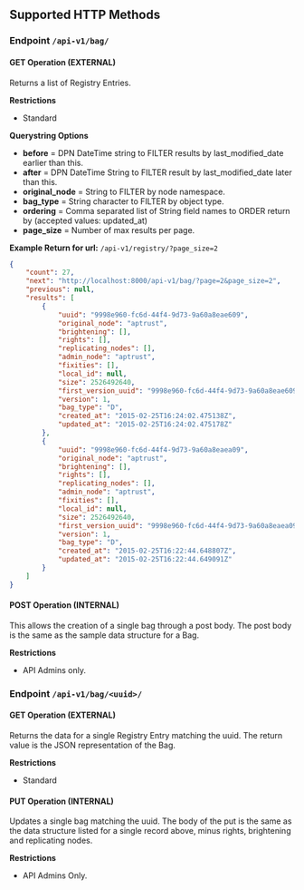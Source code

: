 ## Supported HTTP Methods

### **Endpoint** `/api-v1/bag/`

#### GET Operation (EXTERNAL)

Returns a list of Registry Entries.

**Restrictions**
* Standard

**Querystring Options**
* **before** = DPN DateTime string to FILTER results by last_modified_date earlier than this.
* **after** = DPN DateTime String to FILTER result by last_modified_date later than this.
* **original_node** = String to FILTER by node namespace.
* **bag_type** = String character to FILTER by object type.
* **ordering** = Comma separated list of String field names to ORDER return by (accepted values: updated_at)
* **page_size** = Number of max results per page.

**Example Return for url:** `/api-v1/registry/?page_size=2`
```json
{
    "count": 27,
    "next": "http://localhost:8000/api-v1/bag/?page=2&page_size=2",
    "previous": null,
    "results": [
        {
            "uuid": "9998e960-fc6d-44f4-9d73-9a60a8eae609",
            "original_node": "aptrust",
            "brightening": [],
            "rights": [],
            "replicating_nodes": [],
            "admin_node": "aptrust",
            "fixities": [],
            "local_id": null,
            "size": 2526492640,
            "first_version_uuid": "9998e960-fc6d-44f4-9d73-9a60a8eae609",
            "version": 1,
            "bag_type": "D",
            "created_at": "2015-02-25T16:24:02.475138Z",
            "updated_at": "2015-02-25T16:24:02.475178Z"
        },
        {
            "uuid": "9998e960-fc6d-44f4-9d73-9a60a8eaea09",
            "original_node": "aptrust",
            "brightening": [],
            "rights": [],
            "replicating_nodes": [],
            "admin_node": "aptrust",
            "fixities": [],
            "local_id": null,
            "size": 2526492640,
            "first_version_uuid": "9998e960-fc6d-44f4-9d73-9a60a8eaea09",
            "version": 1,
            "bag_type": "D",
            "created_at": "2015-02-25T16:22:44.648807Z",
            "updated_at": "2015-02-25T16:22:44.649091Z"
        }
    ]
}
```

#### POST Operation (INTERNAL)

This allows the creation of a single bag through a post body.  The post body is the same as the sample data structure for a Bag.

**Restrictions**
* API Admins only.

### **Endpoint** `/api-v1/bag/<uuid>/`

#### GET Operation (EXTERNAL)

Returns the data for a single Registry Entry matching the uuid.  The return value is the JSON representation of the Bag.

**Restrictions**
* Standard

#### PUT Operation (INTERNAL)

Updates a single bag matching the uuid.  The body of the put is the same as the data structure listed for a single record above, minus rights, brightening and replicating nodes.

**Restrictions**
* API Admins Only.